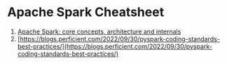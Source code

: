 # Apache Spark Cheatsheet
1. [Apache Spark: core concepts, architecture and internals](https://datastrophic.io/core-concepts-architecture-and-internals-of-apache-spark/?source=post_page-----d74464618c20--------------------------------)
2. [https://blogs.perficient.com/2022/09/30/pyspark-coding-standards-best-practices/](https://blogs.perficient.com/2022/09/30/pyspark-coding-standards-best-practices/)
   
